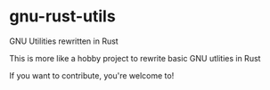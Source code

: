 # gnu-rust-utils
GNU Utilities rewritten in Rust

This is more like a hobby project to rewrite basic GNU utlities in Rust

If you want to contribute, you're welcome to!

